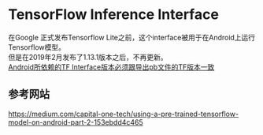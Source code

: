 # TensorFlow Inference Interface
在Google 正式发布Tensorflow Lite之前，这个interface被用于在Android上运行Tensorflow模型。  
但是在2019年2月发布了1.13.1版本之后，不再更新。  
<u>Android所依赖的TF Interface版本必须跟导出pb文件的TF版本一致</u>
## 参考网站
https://medium.com/capital-one-tech/using-a-pre-trained-tensorflow-model-on-android-part-2-153ebdd4c465

